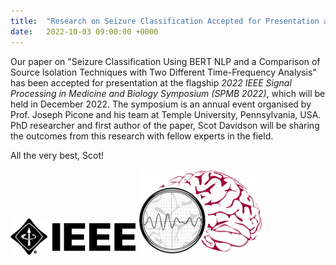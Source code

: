 ```yaml
---
title:  "Research on Seizure Classification Accepted for Presentation at the *IEEE SPMB 2022*"
date:   2022-10-03 09:00:00 +0000
---
```


Our paper on "Seizure Classification Using BERT NLP and a Comparison of Source Isolation Techniques with Two Different Time-Frequency Analysis" has been accepted for presentation at the flagship *2022 IEEE Signal Processing in Medicine and Biology Symposium (SPMB 2022)*, which will be held in December 2022. The symposium is an annual event organised by Prof. Joseph Picone and his team at Temple University, Pennsylvania, USA. PhD researcher and first author of the paper, Scot Davidson will be sharing the outcomes from this research with fellow experts in the field.

All the very best, Scot!

<!--- 
\[Updated\]: The paper is now published and can be downloaded [here](https://doi.org/10.1109/MELECON53508.2022.9843099).
--->

<img src="/assets/Figures/IEEE.jpg" width="200">
<img src="/assets/Figures/SPMB.png" width="200">
